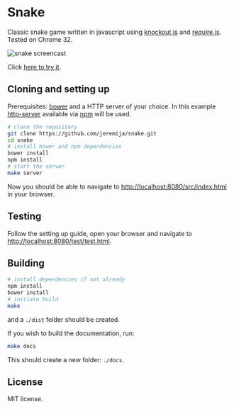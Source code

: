 Snake
=====

Classic snake game written in javascript using [knockout.js](http://knockoutjs.com) and [require.js](http://requirejs.org). Tested on Chrome 32.

![snake screencast](http://i.imgur.com/89WuGNq.gif)

Click [here to try it](http://steinerize.com/snake).

Cloning and setting up
----------------------

Prerequisites: [bower](http://bower.io/) and a HTTP server of your choice. In this example [http-server](https://www.npmjs.org/package/http-server) available via [npm](https://www.npmjs.org/) will be used.

```bash
# clone the repository
git clone https://github.com/jeremija/snake.git
cd snake
# install bower and npm dependencies
bower install
npm install
# start the server
make server
```

Now you should be able to navigate to [http://localhost:8080/src/index.html](http://localhost:8080/src/index.html) in your browser.

Testing
-------

Follow the setting up guide, open your browser and navigate to [http://localhost:8080/test/test.html](http://localhost:8080/test/test.html).

Building
--------

```bash
# install dependencies if not already
npm install
bower install
# initiate build
make
```

and a `./dist` folder should be created.

If you wish to build the documentation, run:

```bash
make docs
```

This should create a new folder: `./docs`.

License
-------
MIT license.
